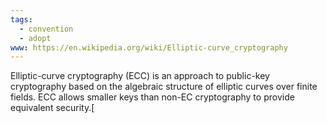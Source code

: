 ```yaml
---
tags:
  - convention
  - adopt
www: https://en.wikipedia.org/wiki/Elliptic-curve_cryptography
---
```

Elliptic-curve cryptography (ECC) is an approach to public-key cryptography based on the algebraic structure of elliptic curves over finite fields. ECC allows smaller keys than non-EC cryptography to provide equivalent security.[
